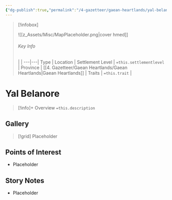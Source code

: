 ```yaml
---
{"dg-publish":true,"permalink":"/4-gazetteer/gaean-heartlands/yal-belanore/yal-belanore/","noteIcon":""}
---
```



> [!infobox]
> 
> ![[z_Assets/Misc/MapPlaceholder.png\|cover hmed]]
> ###### Key Info
>  |   |
> ---|---|
> Type | Location |
> Settlement Level | `=this.settlementlevel` |
> Province | [[4. Gazetteer/Gaean Heartlands/Gaean Heartlands\|Gaean Heartlands]] |
> Traits | `=this.trait` |

# Yal Belanore

> [!info]+ Overview
> `=this.description`

## Gallery

>[!grid]
>Placeholder


## Points of Interest

- Placeholder

## Story Notes

- Placeholder